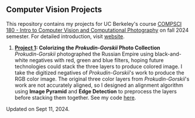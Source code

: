## Computer Vision Projects

This repository contains my projects for UC Berkeley's course [COMPSCI 180 - Intro to Computer Vision and Computational Photography](https://inst.eecs.berkeley.edu/~cs180/fa24/) on fall 2024 semester. For detailed introduction, visit [website](https://davidpaulwei.github.io/cs180/).  

1. **[Project 1](https://davidpaulwei.github.io/cs180/proj1/): Colorizing the _Prokudin-Gorskii_ Photo Collection**  
   _Prokudin-Gorskii_ photographed the Russian Empire using black-and-white negatives with red, green and blue filters, hoping future technologies could stack the three layers to produce colored image. I take the digitized negatives of _Prokudin-Gorskii_'s work to produce the RGB color image. The original three color layers from _Prokudin-Gorskii_'s work are not accurately aligned, so I designed an alignment algorithm using **Image Pyramid** and **Edge Detection** to preprocess the layers before stacking them together. See my code [here](https://github.com/davidpaulwei/cs180/tree/main/proj1/code).

Updated on Sept 11, 2024.
